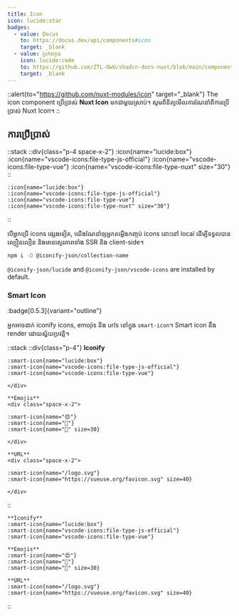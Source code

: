 ```yaml
---
title: Icon
icon: lucide:star
badges:
  - value: Docus
    to: https://docus.dev/api/components#icon
    target: _blank
  - value: ប្រភពកូដ
    icon: lucide:code
    to: https://github.com/ZTL-UwU/shadcn-docs-nuxt/blob/main/components/content/Icon.vue
    target: _blank
---
```


::alert{to="https://github.com/nuxt-modules/icon" target="_blank"}
The icon component ប្រើប្រាស់ **Nuxt Icon** មកជាមួយស្រាប់។ សូមពិនិត្យមើលការណែនាំពីការប្រើប្រាស់ Nuxt Icon។
::

## ការប្រើប្រាស់

::stack
  ::div{class="p-4 space-x-2"}
    :icon{name="lucide:box"}
    :icon{name="vscode-icons:file-type-js-official"}
    :icon{name="vscode-icons:file-type-vue"}
    :icon{name="vscode-icons:file-type-nuxt" size="30"}
  ::

  ```mdc
  :icon{name="lucide:box"}
  :icon{name="vscode-icons:file-type-js-official"}
  :icon{name="vscode-icons:file-type-vue"}
  :icon{name="vscode-icons:file-type-nuxt" size="30"}
  ```
::

បើអ្នកប្រើ icons ផ្សេងទៀត, យើងណែនាំឲ្យអ្នកតម្លើងកញ្ចប់ icons នោះនៅ local ដើម្បីទទួលបានល្បឿនលឿន និងមានស្ថេរភាពទាំង SSR និង client-side។

```bash [Terminal]
npm i -D @iconify-json/collection-name
```

`@iconify-json/lucide` and `@iconify-json/vscode-icons` are installed by default.

### Smart Icon

:badge[0.5.3]{variant="outline"}

អ្នកអាចដាក់ iconify icons, emojis និង urls នៅក្នុង `smart-icon`។ Smart icon នឹង render ដោយស្វ័យប្រវត្តិ។

::stack
  ::div{class="p-4"}
    **Iconify**
    <div class="space-x-2">

    :smart-icon{name="lucide:box"}
    :smart-icon{name="vscode-icons:file-type-js-official"}
    :smart-icon{name="vscode-icons:file-type-vue"}

    </div>

    **Emojis**
    <div class="space-x-2">

    :smart-icon{name="😍"}
    :smart-icon{name="🚀"}
    :smart-icon{name="🎉" size=30}

    </div>

    **URL**
    <div class="space-x-2">

    :smart-icon{name="/logo.svg"}
    :smart-icon{name="https://vueuse.org/favicon.svg" size=40}

    </div>
  ::

  ```mdc
  **Iconify**
  :smart-icon{name="lucide:box"}
  :smart-icon{name="vscode-icons:file-type-js-official"}
  :smart-icon{name="vscode-icons:file-type-vue"}

  **Emojis**
  :smart-icon{name="😍"}
  :smart-icon{name="🚀"}
  :smart-icon{name="🎉" size=30}

  **URL**
  :smart-icon{name="/logo.svg"}
  :smart-icon{name="https://vueuse.org/favicon.svg" size=40}
  ```
::
